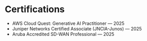 # Certifications

- AWS Cloud Quest: Generative AI Practitioner — 2025
- Juniper Networks Certified Associate (JNCIA-Junos) — 2025
- Aruba Accredited SD-WAN Professional — 2025
